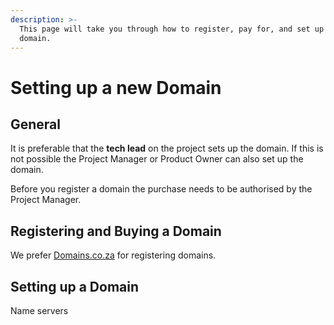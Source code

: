 ```yaml
---
description: >-
  This page will take you through how to register, pay for, and set up a new
  domain.
---
```


# Setting up a new Domain

## General

It is preferable that the **tech lead** on the project sets up the domain. If this is not possible the Project Manager or Product Owner can also set up the domain.

Before you register a domain the purchase needs to be authorised by the Project Manager.

## Registering and Buying a Domain

We prefer [Domains.co.za](http://domains.co.za/) for registering domains.



## Setting up a Domain

Name servers

